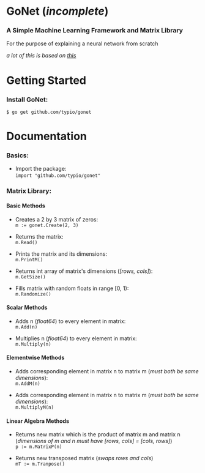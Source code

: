 # GoNet (*incomplete*)

### A Simple Machine Learning Framework and Matrix Library
For the purpose of explaining a neural network from scratch

*a lot of this is based on [this](https://github.com/CodingTrain/Toy-Neural-Network-JS/tree/master/lib)*

# Getting Started
### Install GoNet:
```
$ go get github.com/typio/gonet
```

# Documentation
### Basics:
* Import the package:  
    `import "github.com/typio/gonet"`

### Matrix Library:

#### Basic Methods
* Creates a 2 by 3 matrix of zeros:  
    `m := gonet.Create(2, 3)`

* Returns the matrix:  
    `m.Read()`

* Prints the matrix and its dimensions:  
    `m.PrintM()`

* Returns int array of matrix's dimensions (*[rows, cols]*):  
    `m.GetSize()`

* Fills matrix with random floats in range [0, 1):  
    `m.Randomize()`

#### Scalar Methods
* Adds n (*float64*) to every element in matrix:  
    `m.Add(n)`

* Multiplies n (*float64*) to every element in matrix:  
    `m.Multiply(n)`

#### Elementwise Methods
* Adds corresponding element in matrix n to matrix m (*must both be same dimensions*):  
    `m.AddM(n)`

* Adds corresponding element in matrix n to matrix m (*must both be same dimensions*):  
    `m.MultiplyM(n)`

#### Linear Algebra Methods
* Returns new matrix which is the product of matrix m and matrix n (*dimensions of m and n must have [rows, cols] = [cols, rows]*)  
    `p := m.MatrixP(n)`

* Returns new transposed matrix (*swaps rows and cols*)  
    `mT := m.Tranpose()`